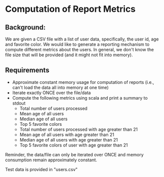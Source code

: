 # Computation of Report Metrics

## Background: 

We are given a CSV file with a list of user data, specifically, the user id, age and favorite color. We would like to generate a reporting mechanism to compute different metrics about the users. In general, we don't know the file size that will be provided (and it might not fit into memory).

## Requirements

- Approximate constant memory usage for computation of reports (i.e., can't load the data all into memory at one time)
- Iterate exactly ONCE over the file/data
- Compute the following metrics using scala and print a summary to stdout 
  - Total number of users processed
  - Mean age of all users
  - Median age of all users
  - Top 5 favorite colors
  - Total number of users processed with age greater than 21
  - Mean age of all users with age greater than 21
  - Median age of all users with age greater than 21
  - Top 5 favorite colors of user with age greater than 21
  

Reminder, the data/file can only be iterated over ONCE and memory consumption remain approximately constant.

Test data is provided in "users.csv"
  
